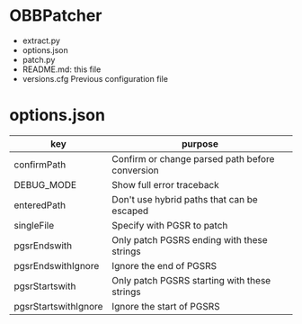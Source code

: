 # OBBPatcher
- extract.py
- options.json
- patch.py
- README.md: this file
- versions.cfg Previous configuration file

# options.json
key | purpose
--- | ---
confirmPath | Confirm or change parsed path before conversion
DEBUG_MODE | Show full error traceback
enteredPath | Don't use hybrid paths that can be escaped
singleFile | Specify with PGSR to patch
pgsrEndswith | Only patch PGSRS ending with these strings
pgsrEndswithIgnore | Ignore the end of PGSRS
pgsrStartswith | Only patch PGSRS starting with these strings
pgsrStartswithIgnore | Ignore the start of PGSRS